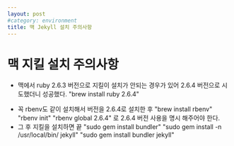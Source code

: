 ```yaml
---
layout: post
#category: environment
title: 맥 Jekyll 설치 주의사항
---
```


# 맥 지킬 설치 주의사항

* 맥에서 ruby 2.6.3 버전으로 지킬이 설치가 안되는 경우가 있어 2.6.4 버전으로 시도했더니 성공했다.
"brew install ruby 2.6.4"
- 꼭 rbenv도 같이 설치해서 버전을 2.6.4로 설치한 후
"brew install rbenv"
"rbenv init"
"rbenv global 2.6.4"
로 2.6.4 버전 사용을 명시 해주어야 한다.
- 그 후 지킬을 설치하면 끝
"sudo gem install bundler"
"sudo gem install -n /usr/local/bin/ jekyll"
"sudo gem install bundler jekyll"
